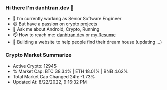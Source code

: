 ### Hi there I'm danhtran.dev 👋

- 🔭 I’m currently working as Senior Software Engineer
- 😄 But have a passion on crypto projects
- 💬 Ask me about Android, Crypto, Running 
- 📫 How to reach me: <a href="https://danhtran.dev" target="_blank">danhtran.dev</a> or <a href="Developer-Resume.pdf" target="_blank">my Resume</a>
- 🌱 Building a website to help people find their dream house (updating ...)

### Crypto Market Summarize
- Active Crypto: 12945
- % Market Cap: BTC 38.34% | ETH 18.01% | BNB 4.62%
- Total Market Cap Changed 24h: -1.73%
- Updated At: 8/22/2022, 9:16:32 PM

